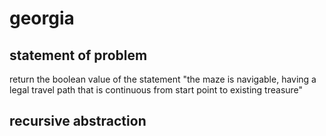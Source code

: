 # georgia

## statement of problem
return the boolean value of the statement "the maze is navigable, having a legal travel path that is continuous from start point to existing treasure"

## recursive abstraction